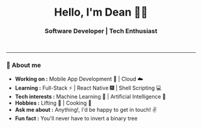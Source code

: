 <h1 align="center"> Hello, I'm Dean 👨‍💻 </h1>

<h3 align="center">  Software Developer  | Tech Enthusiast </h3> <br>

<p align="center"> 

---------------------------------------------------------------------------------------------------------------------------------------------------------------------------------
### 🤔 About me
-  **Working on :** Mobile App Development :iphone: | Cloud :cloud: 
-  **Learning :** Full-Stack :zap: 	| React Native :fireworks: | Shell Scripting :computer:
-  **Tech interests :** Machine Learning :crystal_ball: | Artificial Intelligence :robot:
-  **Hobbies :** Lifting :muscle: | Cooking :meat_on_bone:
-  **Ask me about :** Anything!, I'd be happy to get in touch! :v:
-  **Fun fact :** You'll never have to invert a binary tree




